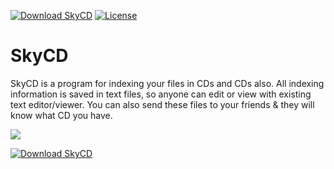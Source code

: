 [![Download SkyCD](https://img.shields.io/sourceforge/dt/skycd.svg)](https://sourceforge.net/projects/skycd/files/latest/download) [![License](https://img.shields.io/github/license/SkyCD/SkyCD.svg)](License.txt)
# SkyCD
SkyCD is a program for indexing your files in CDs and CDs also. All indexing information is saved in text files, so anyone can edit or view with existing text editor/viewer. You can also send these files to your friends & they will know what CD you have.

![](https://a.fsdn.com/con/app/proj/skycd/screenshots/94408.jpg)

[![Download SkyCD](https://a.fsdn.com/con/app/sf-download-button)](https://sourceforge.net/projects/skycd/files/latest/download)
